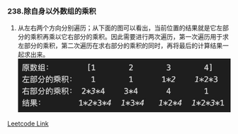 ### 238.除自身以外数组的乘积
 
1. 从左右两个方向分别遍历；从下面的图可以看出，当前位置的结果就是它左部分的乘积再乘以它右部分的乘积。因此需要进行两次遍历，第一次遍历用于求左部分的乘积，第二次遍历在求右部分的乘积的同时，再将最后的计算结果一起求出来。
![](./pic.jpg)

[Leetcode Link](https://leetcode-cn.com/problems/product-of-array-except-self/)